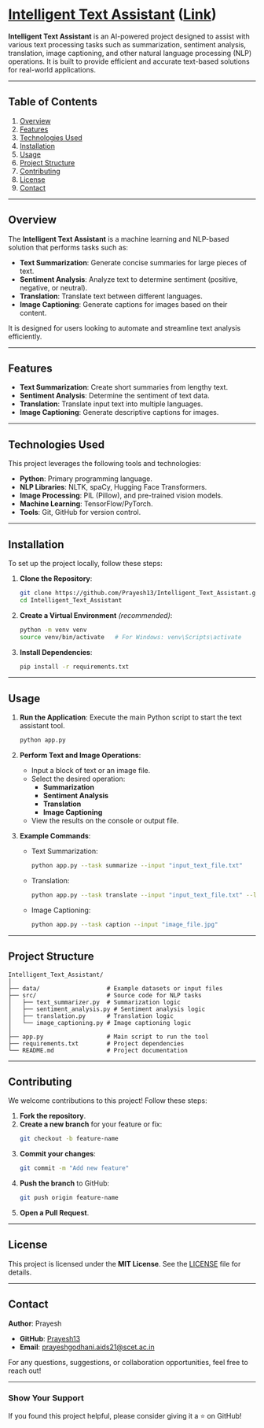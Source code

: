 # [Intelligent Text Assistant](https://intelligent-text-assistant.onrender.com) ([Link](https://intelligent-text-assistant.onrender.com))
**Intelligent Text Assistant** is an AI-powered project designed to assist with various text processing tasks such as summarization, sentiment analysis, translation, image captioning, and other natural language processing (NLP) operations. It is built to provide efficient and accurate text-based solutions for real-world applications.

---

## Table of Contents
1. [Overview](#overview)
2. [Features](#features)
3. [Technologies Used](#technologies-used)
4. [Installation](#installation)
5. [Usage](#usage)
6. [Project Structure](#project-structure)
7. [Contributing](#contributing)
8. [License](#license)
9. [Contact](#contact)

---

## Overview
The **Intelligent Text Assistant** is a machine learning and NLP-based solution that performs tasks such as:
- **Text Summarization**: Generate concise summaries for large pieces of text.
- **Sentiment Analysis**: Analyze text to determine sentiment (positive, negative, or neutral).
- **Translation**: Translate text between different languages.
- **Image Captioning**: Generate captions for images based on their content.

It is designed for users looking to automate and streamline text analysis efficiently.

---

## Features
- **Text Summarization**: Create short summaries from lengthy text.
- **Sentiment Analysis**: Determine the sentiment of text data.
- **Translation**: Translate input text into multiple languages.
- **Image Captioning**: Generate descriptive captions for images.

---

## Technologies Used
This project leverages the following tools and technologies:
- **Python**: Primary programming language.
- **NLP Libraries**: NLTK, spaCy, Hugging Face Transformers.
- **Image Processing**: PIL (Pillow), and pre-trained vision models.
- **Machine Learning**: TensorFlow/PyTorch.
- **Tools**: Git, GitHub for version control.

---

## Installation
To set up the project locally, follow these steps:

1. **Clone the Repository**:
   ```bash
   git clone https://github.com/Prayesh13/Intelligent_Text_Assistant.git
   cd Intelligent_Text_Assistant
   ```

2. **Create a Virtual Environment** *(recommended)*:
   ```bash
   python -m venv venv
   source venv/bin/activate   # For Windows: venv\Scripts\activate
   ```

3. **Install Dependencies**:
   ```bash
   pip install -r requirements.txt
   ```

---

## Usage
1. **Run the Application**:
   Execute the main Python script to start the text assistant tool.
   ```bash
   python app.py
   ```

2. **Perform Text and Image Operations**:
   - Input a block of text or an image file.
   - Select the desired operation:
     - **Summarization**
     - **Sentiment Analysis**
     - **Translation**
     - **Image Captioning**
   - View the results on the console or output file.

3. **Example Commands**:
   - Text Summarization:
     ```bash
     python app.py --task summarize --input "input_text_file.txt"
     ```
   - Translation:
     ```bash
     python app.py --task translate --input "input_text_file.txt" --lang "fr"
     ```
   - Image Captioning:
     ```bash
     python app.py --task caption --input "image_file.jpg"
     ```

---

## Project Structure
```plaintext
Intelligent_Text_Assistant/
│
├── data/                   # Example datasets or input files
├── src/                    # Source code for NLP tasks
│   ├── text_summarizer.py  # Summarization logic
│   ├── sentiment_analysis.py # Sentiment analysis logic
│   ├── translation.py      # Translation logic
│   └── image_captioning.py # Image captioning logic
│
├── app.py                  # Main script to run the tool
├── requirements.txt        # Project dependencies
└── README.md               # Project documentation
```

---

## Contributing
We welcome contributions to this project! Follow these steps:

1. **Fork the repository**.
2. **Create a new branch** for your feature or fix:
   ```bash
   git checkout -b feature-name
   ```
3. **Commit your changes**:
   ```bash
   git commit -m "Add new feature"
   ```
4. **Push the branch** to GitHub:
   ```bash
   git push origin feature-name
   ```
5. **Open a Pull Request**.

---

## License
This project is licensed under the **MIT License**. See the [LICENSE](LICENSE) file for details.

---

## Contact
**Author**: Prayesh

- **GitHub**: [Prayesh13](https://github.com/Prayesh13)
- **Email**: [prayeshgodhani.aids21@scet.ac.in](mailto:prayeshgodhani.aids21@scet.ac.in)

For any questions, suggestions, or collaboration opportunities, feel free to reach out!

---

### Show Your Support
If you found this project helpful, please consider giving it a ⭐ on GitHub!